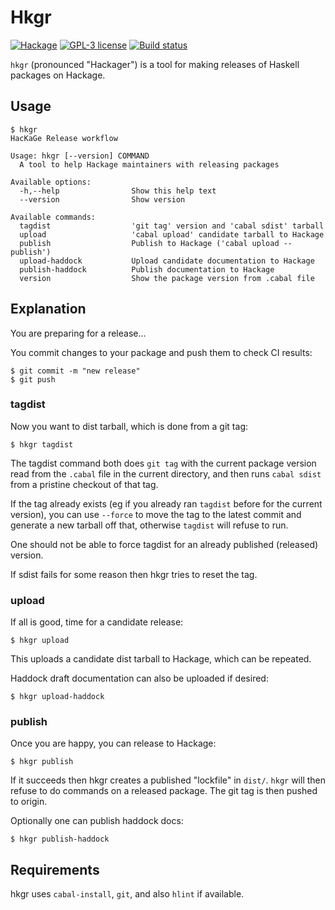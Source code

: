 # Hkgr

[![Hackage](https://img.shields.io/hackage/v/hkgr.svg)](https://hackage.haskell.org/package/hkgr)
[![GPL-3 license](https://img.shields.io/badge/license-GPL--3-blue.svg)](LICENSE)
[![Build status](https://secure.travis-ci.org/juhp/hkgr.svg)](https://travis-ci.org/juhp/hkgr)

`hkgr` (pronounced "Hackager") is a tool for making releases of
Haskell packages on Hackage.

## Usage

```
$ hkgr
HacKaGe Release workflow

Usage: hkgr [--version] COMMAND
  A tool to help Hackage maintainers with releasing packages

Available options:
  -h,--help                Show this help text
  --version                Show version

Available commands:
  tagdist                  'git tag' version and 'cabal sdist' tarball
  upload                   'cabal upload' candidate tarball to Hackage
  publish                  Publish to Hackage ('cabal upload --publish')
  upload-haddock           Upload candidate documentation to Hackage
  publish-haddock          Publish documentation to Hackage
  version                  Show the package version from .cabal file
```

## Explanation

You are preparing for a release...

You commit changes to your package and push them to check CI results:

```
$ git commit -m "new release"
$ git push
```


### tagdist
Now you want to dist tarball, which is done from a git tag:
```
$ hkgr tagdist
```
The tagdist command both does `git tag` with the current package version read
from the `.cabal` file in the current directory,
and then runs `cabal sdist` from a pristine checkout of that tag.

If the tag already exists
(eg if you already ran `tagdist` before for the current version),
you can use `--force` to move the tag to the latest commit
and generate a new tarball off that, otherwise `tagdist` will refuse to run.

One should not be able to force tagdist for an already published (released)
version.

If sdist fails for some reason then hkgr tries to reset the tag.

### upload
If all is good, time for a candidate release:

```
$ hkgr upload
```
This uploads a candidate dist tarball to Hackage, which can be repeated.

Haddock draft documentation can also be uploaded if desired:
```
$ hkgr upload-haddock
```

### publish
Once you are happy, you can release to Hackage:

```
$ hkgr publish
```

If it succeeds then hkgr creates a published "lockfile" in `dist/`.
`hkgr` will then refuse to do commands on a released package.
The git tag is then pushed to origin.

Optionally one can publish haddock docs:
```
$ hkgr publish-haddock
```

## Requirements

hkgr uses `cabal-install`, `git`, and also `hlint` if available.
